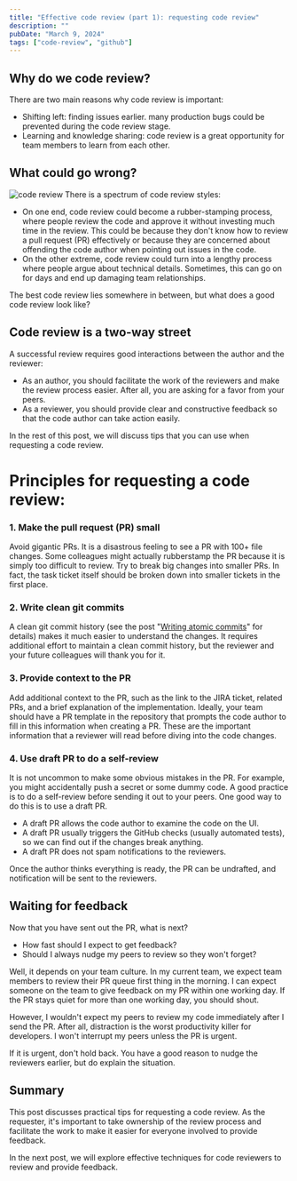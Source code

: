 ```yaml
---
title: "Effective code review (part 1): requesting code review"
description: ""
pubDate: "March 9, 2024"
tags: ["code-review", "github"]
---
```


## Why do we code review? 

There are two main reasons why code review is important:

- Shifting left: finding issues earlier. many production bugs could be prevented during the code review stage.
- Learning and knowledge sharing: code review is a great opportunity for team members to learn from each other.


## What could go wrong?

![code review](/code-review-spectrum.png)
There is a spectrum of code review styles:

- On one end, code review could become a rubber-stamping process, where people review the code and approve it without investing much time in the review. This could be because they don't know how to review a pull request (PR) effectively or because they are concerned about offending the code author when pointing out issues in the code.
- On the other extreme, code review could turn into a lengthy process where people argue about technical details. Sometimes, this can go on for days and end up damaging team relationships.


The best code review lies somewhere in between, but what does a good code review look like?

## Code review is a two-way street

A successful review requires good interactions between the author and the reviewer:

- As an author, you should facilitate the work of the reviewers and make the review process easier. After all, you are asking for a favor from your peers.
- As a reviewer, you should provide clear and constructive feedback so that the code author can take action easily.

In the rest of this post, we will discuss tips that you can use when requesting a code review.

# Principles for requesting a code review:

### 1. Make the pull request (PR) small

Avoid gigantic PRs. It is a disastrous feeling to see a PR with 100+ file changes. Some colleagues might actually rubberstamp the PR because it is simply too difficult to review. Try to break big changes into smaller PRs. In fact, the task ticket itself should be broken down into smaller tickets in the first place.

### 2. Write clean git commits

A clean git commit history (see the post "[Writing atomic commits](/blog/atomic-commit)" for details) makes it much easier to understand the changes. It requires additional effort to maintain a clean commit history, but the reviewer and your future colleagues will thank you for it.

### 3. Provide context to the PR

Add additional context to the PR, such as the link to the JIRA ticket, related PRs, and a brief explanation of the implementation. Ideally, your team should have a PR template in the repository that prompts the code author to fill in this information when creating a PR. These are the important information that a reviewer will read before diving into the code changes.

### 4. Use draft PR to do a self-review

It is not uncommon to make some obvious mistakes in the PR. For example, you might accidentally push a secret or some dummy code. A good practice is to do a self-review before sending it out to your peers. One good way to do this is to use a draft PR.

- A draft PR allows the code author to examine the code on the UI.
- A draft PR usually triggers the GitHub checks (usually automated tests), so we can find out if the changes break anything.
- A draft PR does not spam notifications to the reviewers. 

Once the author thinks everything is ready, the PR can be undrafted, and notification will be sent to the reviewers.

## Waiting for feedback

Now that you have sent out the PR, what is next?

- How fast should I expect to get feedback?
- Should I always nudge my peers to review so they won't forget?

Well, it depends on your team culture. In my current team, we expect team members to review their PR queue first thing in the morning. I can expect someone on the team to give feedback on my PR within one working day. If the PR stays quiet for more than one working day, you should shout.

However, I wouldn't expect my peers to review my code immediately after I send the PR. After all, distraction is the worst productivity killer for developers. I won't interrupt my peers unless the PR is urgent.

If it is urgent, don't hold back. You have a good reason to nudge the reviewers earlier, but do explain the situation.

## Summary

This post discusses practical tips for requesting a code review. As the requester, it's important to take ownership of the review process and facilitate the work to make it easier for everyone involved to provide feedback.

In the next post, we will explore effective techniques for code reviewers to review and provide feedback.